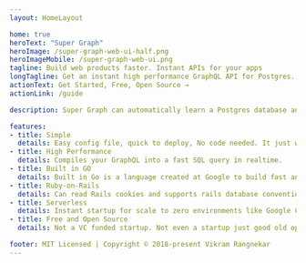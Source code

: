 ```yaml
---
layout: HomeLayout

home: true
heroText: "Super Graph"
heroImage: /super-graph-web-ui-half.png
heroImageMobile: /super-graph-web-ui.png
tagline: Build web products faster. Instant APIs for your apps
longTagline: Get an instant high performance GraphQL API for Postgres. No code needed. GraphQL is automatically transformed into efficient database queries.
actionText: Get Started, Free, Open Source →
actionLink: /guide

description: Super Graph can automatically learn a Postgres database and instantly serve it as a fast and secured GraphQL API. It comes with tools to create a new app and manage it's database. You get it all, a very productive developer and a highly scalable app backend. It's designed to work well on serverless platforms by Google, AWS, Microsoft, etc. The goal is to save you a ton of time and money so you can focus on you're apps core value.

features:
- title: Simple
  details: Easy config file, quick to deploy, No code needed. It just works.
- title: High Performance
  details: Compiles your GraphQL into a fast SQL query in realtime.
- title: Built in GO
  details: Built in Go is a language created at Google to build fast and secure web services.
- title: Ruby-on-Rails
  details: Can read Rails cookies and supports rails database conventions.
- title: Serverless
  details: Instant startup for scale to zero environments like Google Cloud Run, App Engine, AWS Lambda
- title: Free and Open Source
  details: Not a VC funded startup. Not even a startup just good old open source code

footer: MIT Licensed | Copyright © 2018-present Vikram Rangnekar
---
```

